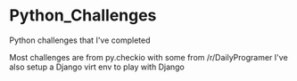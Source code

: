 # Python_Challenges
Python challenges that I've completed


Most challenges are from py.checkio with some from /r/DailyProgramer
I've also setup a Django virt env to play with Django
